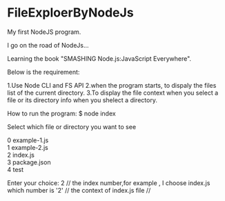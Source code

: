 # FileExploerByNodeJs
My first NodeJS program.

I go on the road of NodeJs...

Learning the book "SMASHING Node.js:JavaScript Everywhere".

Below is the requirement:

1.Use Node CLI and FS API
2.when the program starts, to dispaly the files list of the current directory.
3.To display the file context when you select a file or its directory info when you shelect a directory.

How  to run the program:
$ node index

Select which file or directory you want to see

0 example-1.js                                                                                                              
1 example-2.js                                                                                                              
2 index.js                                                                                                              
3 package.json                                                                                                              
4 test                                                                                                              

Enter your choice: 2 // the index number,for example , I choose index.js which number is '2'
// the context of index.js file //
